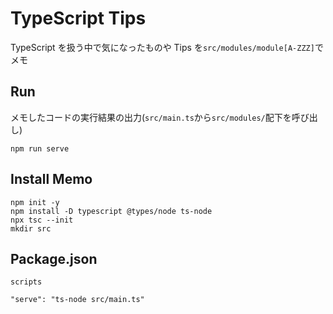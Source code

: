 # TypeScript Tips

TypeScript を扱う中で気になったものや Tips を`src/modules/module[A-ZZZ]`でメモ

## Run

メモしたコードの実行結果の出力(`src/main.ts`から`src/modules/`配下を呼び出し)

```
npm run serve
```

## Install Memo

```
npm init -y
npm install -D typescript @types/node ts-node
npx tsc --init
mkdir src
```

## Package.json

`scripts`

```
"serve": "ts-node src/main.ts"
```
